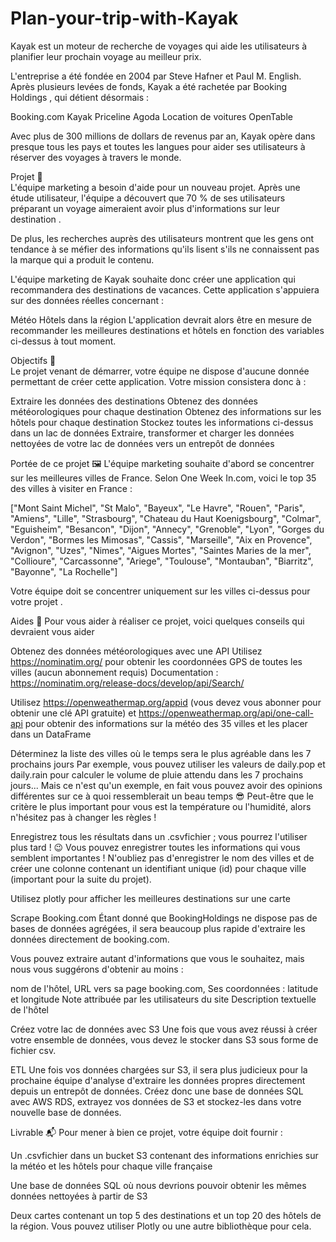 # Plan-your-trip-with-Kayak

Kayak est un moteur de recherche de voyages qui aide les utilisateurs à planifier leur prochain voyage au meilleur prix.

L'entreprise a été fondée en 2004 par Steve Hafner et Paul M. English. Après plusieurs levées de fonds, Kayak a été rachetée par Booking Holdings , qui détient désormais :

Booking.com
Kayak
Priceline
Agoda
Location de voitures
OpenTable

Avec plus de 300 millions de dollars de revenus par an, Kayak opère dans presque tous les pays et toutes les langues pour aider ses utilisateurs à réserver des voyages à travers le monde.

Projet 🚧  
L'équipe marketing a besoin d'aide pour un nouveau projet. Après une étude utilisateur, l'équipe a découvert que 70 % de ses utilisateurs préparant un voyage aimeraient avoir plus d'informations sur leur destination .

De plus, les recherches auprès des utilisateurs montrent que les gens ont tendance à se méfier des informations qu'ils lisent s'ils ne connaissent pas la marque qui a produit le contenu.

L'équipe marketing de Kayak souhaite donc créer une application qui recommandera des destinations de vacances. Cette application s'appuiera sur des données réelles concernant :

Météo
Hôtels dans la région
L'application devrait alors être en mesure de recommander les meilleures destinations et hôtels en fonction des variables ci-dessus à tout moment.

Objectifs 🎯  
Le projet venant de démarrer, votre équipe ne dispose d'aucune donnée permettant de créer cette application. Votre mission consistera donc à :

Extraire les données des destinations
Obtenez des données météorologiques pour chaque destination
Obtenez des informations sur les hôtels pour chaque destination
Stockez toutes les informations ci-dessus dans un lac de données
Extraire, transformer et charger les données nettoyées de votre lac de données vers un entrepôt de données

Portée de ce projet 🖼️
L'équipe marketing souhaite d'abord se concentrer sur les meilleures villes de France. Selon One Week In.com, voici le top 35 des villes à visiter en France :

["Mont Saint Michel",
"St Malo",
"Bayeux",
"Le Havre",
"Rouen",
"Paris",
"Amiens",
"Lille",
"Strasbourg",
"Chateau du Haut Koenigsbourg",
"Colmar",
"Eguisheim",
"Besancon",
"Dijon",
"Annecy",
"Grenoble",
"Lyon",
"Gorges du Verdon",
"Bormes les Mimosas",
"Cassis",
"Marseille",
"Aix en Provence",
"Avignon",
"Uzes",
"Nimes",
"Aigues Mortes",
"Saintes Maries de la mer",
"Collioure",
"Carcassonne",
"Ariege",
"Toulouse",
"Montauban",
"Biarritz",
"Bayonne",
"La Rochelle"]

Votre équipe doit se concentrer uniquement sur les villes ci-dessus pour votre projet .

Aides 🦮
Pour vous aider à réaliser ce projet, voici quelques conseils qui devraient vous aider

Obtenez des données météorologiques avec une API
Utilisez https://nominatim.org/ pour obtenir les coordonnées GPS de toutes les villes (aucun abonnement requis) Documentation : https://nominatim.org/release-docs/develop/api/Search/

Utilisez https://openweathermap.org/appid (vous devez vous abonner pour obtenir une clé API gratuite) et https://openweathermap.org/api/one-call-api pour obtenir des informations sur la météo des 35 villes et les placer dans un DataFrame

Déterminez la liste des villes où le temps sera le plus agréable dans les 7 prochains jours Par exemple, vous pouvez utiliser les valeurs de daily.pop et daily.rain pour calculer le volume de pluie attendu dans les 7 prochains jours... Mais ce n'est qu'un exemple, en fait vous pouvez avoir des opinions différentes sur ce à quoi ressemblerait un beau temps 😎 Peut-être que le critère le plus important pour vous est la température ou l'humidité, alors n'hésitez pas à changer les règles !

Enregistrez tous les résultats dans un .csvfichier ; vous pourrez l'utiliser plus tard ! 😉 Vous pouvez enregistrer toutes les informations qui vous semblent importantes ! N'oubliez pas d'enregistrer le nom des villes et de créer une colonne contenant un identifiant unique (id) pour chaque ville (important pour la suite du projet).

Utilisez plotly pour afficher les meilleures destinations sur une carte

Scrape Booking.com
Étant donné que BookingHoldings ne dispose pas de bases de données agrégées, il sera beaucoup plus rapide d'extraire les données directement de booking.com.

Vous pouvez extraire autant d'informations que vous le souhaitez, mais nous vous suggérons d'obtenir au moins :

nom de l'hôtel,
URL vers sa page booking.com,
Ses coordonnées : latitude et longitude
Note attribuée par les utilisateurs du site
Description textuelle de l'hôtel

Créez votre lac de données avec S3
Une fois que vous avez réussi à créer votre ensemble de données, vous devez le stocker dans S3 sous forme de fichier csv.

ETL
Une fois vos données chargées sur S3, il sera plus judicieux pour la prochaine équipe d'analyse d'extraire les données propres directement depuis un entrepôt de données. Créez donc une base de données SQL avec AWS RDS, extrayez vos données de S3 et stockez-les dans votre nouvelle base de données.

Livrable 📬
Pour mener à bien ce projet, votre équipe doit fournir :

Un .csvfichier dans un bucket S3 contenant des informations enrichies sur la météo et les hôtels pour chaque ville française

Une base de données SQL où nous devrions pouvoir obtenir les mêmes données nettoyées à partir de S3

Deux cartes contenant un top 5 des destinations et un top 20 des hôtels de la région. Vous pouvez utiliser Plotly ou une autre bibliothèque pour cela. 
